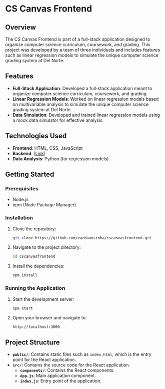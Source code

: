 # CS Canvas Frontend

## Overview
The CS Canvas Frontend is part of a full-stack application designed to organize computer science curriculum, coursework, and grading. This project was developed by a team of three individuals and includes features such as linear regression models to simulate the unique computer science grading system at Del Norte.

## Features
- **Full-Stack Application**: Developed a full-stack application meant to organize computer science curriculum, coursework, and grading.
- **Linear Regression Models**: Worked on linear regression models based on multivariable analysis to simulate the unique computer science grading system at Del Norte.
- **Data Simulation**: Developed and trained linear regression models using a mock data simulator for effective analysis.

## Technologies Used
- **Frontend**: HTML, CSS, JavaScript
- **Backend**: [[Link](https://github.com/rohinsood/cs-canvas-backend)]
- **Data Analysis**: Python (for regression models)

## Getting Started
### Prerequisites
- Node.js
- npm (Node Package Manager)

### Installation
1. Clone the repository:
    ```bash
    git clone https://github.com/vardaansinha/cscanvasfrontend.git
    ```
2. Navigate to the project directory:
    ```bash
    cd cscanvasfrontend
    ```
3. Install the dependencies:
    ```bash
    npm install
    ```

### Running the Application
1. Start the development server:
    ```bash
    npm start
    ```
2. Open your browser and navigate to:
    ```
    http://localhost:3000
    ```

## Project Structure
- **`public/`**: Contains static files such as `index.html`, which is the entry point for the React application.
- **`src/`**: Contains the source code for the React application.
    - **`components/`**: Contains the React components.
    - **`App.js`**: Main application component.
    - **`index.js`**: Entry point of the application.
